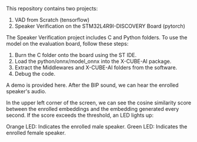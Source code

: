 This repository contains two projects:

1. VAD from Scratch (tensorflow)
2. Speaker Verification on the STM32L4R9I-DISCOVERY Board (pytorch)

The Speaker Verification project includes C and Python folders.
To use the model on the evaluation board, follow these steps:

1. Burn the C folder onto the board using the ST IDE.
2. Load the python/onnx/model_onnx into the X-CUBE-AI package.
3. Extract the Middlewares and X-CUBE-AI folders from the software.
4. Debug the code.

A demo is provided here.
After the BIP sound, we can hear the enrolled speaker's audio.

In the upper left corner of the screen, we can see the cosine similarity score between the enrolled embeddings and the embedding generated every second.
If the score exceeds the threshold, an LED lights up:

Orange LED: Indicates the enrolled male speaker.
Green LED: Indicates the enrolled female speaker.

